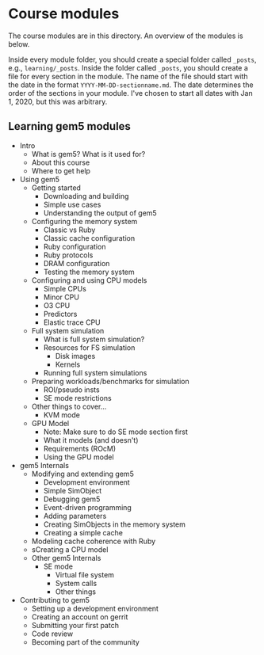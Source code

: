 # Course modules

The course modules are in this directory.
An overview of the modules is below.

Inside every module folder, you should create a special folder called `_posts`, e.g., `learning/_posts`.
Inside the folder called `_posts`, you should create a file for every section in the module.
The name of the file should start with the date in the format `YYYY-MM-DD-sectionname.md`.
The date determines the order of the sections in your module.
I've chosen to start all dates with Jan 1, 2020, but this was arbitrary.

## Learning gem5 modules

- Intro
  - What is gem5? What is it used for?
  - About this course
  - Where to get help
- Using gem5
  - Getting started
    - Downloading and building
    - Simple use cases
    - Understanding the output of gem5
  - Configuring the memory system
    - Classic vs Ruby
    - Classic cache configuration
    - Ruby configuration
    - Ruby protocols
    - DRAM configuration
    - Testing the memory system
  - Configuring and using CPU models
    - Simple CPUs
    - Minor CPU
    - O3 CPU
    - Predictors
    - Elastic trace CPU
  - Full system simulation
    - What is full system simulation?
    - Resources for FS simulation
      - Disk images
      - Kernels
    - Running full system simulations
  - Preparing workloads/benchmarks for simulation
    - ROI/pseudo insts
    - SE mode restrictions
  - Other things to cover...
    - KVM mode
  - GPU Model
    - Note: Make sure to do SE mode section first
    - What it models (and doesn't)
    - Requirements (ROcM)
    - Using the GPU model
- gem5 Internals
  - Modifying and extending gem5
    - Development environment
    - Simple SimObject
    - Debugging gem5
    - Event-driven programming
    - Adding parameters
    - Creating SimObjects in the memory system
    - Creating a simple cache
  - Modeling cache coherence with Ruby
  - sCreating a CPU model
  - Other gem5 Internals
    - SE mode
      - Virtual file system
      - System calls
      - Other things
- Contributing to gem5
  - Setting up a development environment
  - Creating an account on gerrit
  - Submitting your first patch
  - Code review
  - Becoming part of the community
